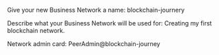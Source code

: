 Give your new Business Network a name: blockchain-journery

Describe what your Business Network will be used for: Creating my first blockchain network.

Network admin card: PeerAdmin@blockchain-journey
